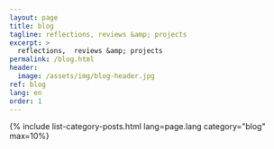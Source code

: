 ```yaml
---
layout: page
title: blog
tagline: reflections, reviews &amp; projects
excerpt: >
  reflections,  reviews &amp; projects
permalink: /blog.html
header:
  image: /assets/img/blog-header.jpg
ref: blog
lang: en  
order: 1
---
```


{% include list-category-posts.html lang=page.lang category="blog" max=10%}
